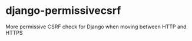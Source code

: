 django-permissivecsrf
=====================

More permissive CSRF check for Django when moving between HTTP and HTTPS